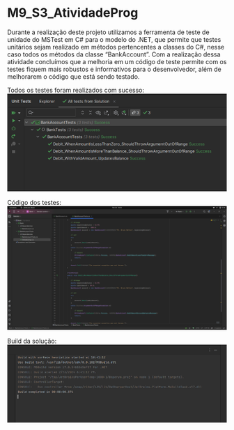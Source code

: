 # M9_S3_AtividadeProg

Durante a realização deste projeto utilizamos a ferramenta de teste de unidade do MSTest em C# para o modelo do .NET, que permite que testes unitários sejam realizado em métodos pertencentes a classes do C#, nesse caso todos os métodos da classe “BankAccount”. Com a realização dessa atividade concluímos que a melhoria em um código de teste permite com os testes fiquem mais robustos e informativos para o desenvolvedor, além de melhorarem o código que está sendo testado.

Todos os testes foram realizados com sucesso:
![image](./images/image1.png)

Código dos testes:
![image](./images/image2.png)


Build da solução:
![image](./images/image3.png)

